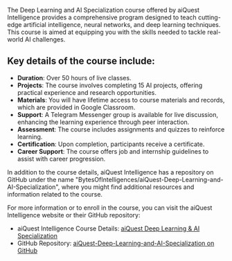 The Deep Learning and AI Specialization course offered by aiQuest Intelligence provides a comprehensive program designed to teach cutting-edge artificial intelligence, neural networks, and deep learning techniques. This course is aimed at equipping you with the skills needed to tackle real-world AI challenges.

Key details of the course include:
-----------------------------------
- **Duration**: Over 50 hours of live classes.
- **Projects**: The course involves completing 15 AI projects, offering practical experience and research opportunities.
- **Materials**: You will have lifetime access to course materials and records, which are provided in Google Classroom.
- **Support**: A Telegram Messenger group is available for live discussion, enhancing the learning experience through peer interaction.
- **Assessment**: The course includes assignments and quizzes to reinforce learning.
- **Certification**: Upon completion, participants receive a certificate.
- **Career Support**: The course offers job and internship guidelines to assist with career progression.

In addition to the course details, aiQuest Intelligence has a repository on GitHub under the name "BytesOfIntelligences/aiQuest-Deep-Learning-and-AI-Specialization", where you might find additional resources and information related to the course.

For more information or to enroll in the course, you can visit the aiQuest Intelligence website or their GitHub repository:

- aiQuest Intelligence Course Details: [aiQuest Deep Learning & AI Specialization](https://aiquest.org/courses/deep-learning-and-ai-specialization/)
- GitHub Repository: [aiQuest-Deep-Learning-and-AI-Specialization on GitHub](https://github.com/BytesOfIntelligences/Supplemental-Materials-For-Deep-Learning-and-AI-Specialization-Course)
